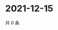 # 2021-12-15

共 0 条

<!-- BEGIN WEIBO -->
<!-- 最后更新时间 Wed Dec 15 2021 23:00:51 GMT+0800 (China Standard Time) -->

<!-- END WEIBO -->
